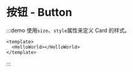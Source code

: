 # 按钮 - Button

:::demo 使用`size`、`style`属性来定义 Card 的样式。

```vue
<template>
  <HelloWorld></HelloWorld>
</template>
```

:::
